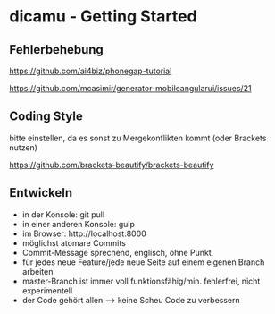 # dicamu - Getting Started

## Fehlerbehebung
https://github.com/ai4biz/phonegap-tutorial

https://github.com/mcasimir/generator-mobileangularui/issues/21

## Coding Style
bitte einstellen, da es sonst zu Mergekonflikten kommt (oder Brackets nutzen)

https://github.com/brackets-beautify/brackets-beautify

## Entwickeln
* in der Konsole: git pull
* in einer anderen Konsole: gulp
* im Browser: http://localhost:8000
* möglichst atomare Commits
* Commit-Message sprechend, englisch, ohne Punkt
* für jedes neue Feature/jede neue Seite auf einem eigenen Branch arbeiten
* master-Branch ist immer voll funktionsfähig/min. fehlerfrei, nicht experimentell
* der Code gehört allen --> keine Scheu Code zu verbessern
